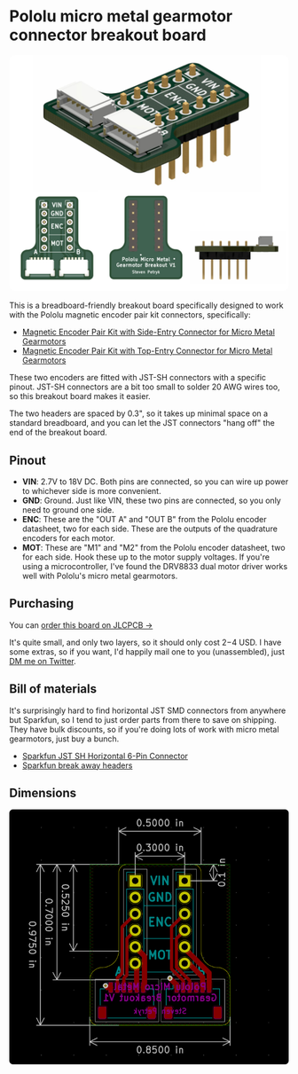 # Pololu micro metal gearmotor connector breakout board

<img src="./images/render.jpg" alt="" style="border-radius: 10px;" />

This is a breadboard-friendly breakout board specifically designed to work with the Pololu magnetic encoder pair kit connectors, specifically:

- [Magnetic Encoder Pair Kit with Side-Entry Connector for Micro Metal Gearmotors](https://www.pololu.com/product/4761)
- [Magnetic Encoder Pair Kit with Top-Entry Connector for Micro Metal Gearmotors](https://www.pololu.com/product/4760)

These two encoders are fitted with JST-SH connectors with a specific pinout. JST-SH connectors are a bit too small to solder 20 AWG wires too, so this breakout board makes it easier.

The two headers are spaced by 0.3", so it takes up minimal space on a standard breadboard, and you can let the JST connectors "hang off" the end of the breakout board.

## Pinout

- **VIN**: 2.7V to 18V DC. Both pins are connected, so you can wire up power to whichever side is more convenient.
- **GND**: Ground. Just like VIN, these two pins are connected, so you only need to ground one side.
- **ENC**: These are the "OUT A" and "OUT B" from the Pololu encoder datasheet, two for each side. These are the outputs of the quadrature encoders for each motor.
- **MOT**: These are "M1" and "M2" from the Pololu encoder datasheet, two for each side. Hook these up to the motor supply voltages. If you're using a microcontroller, I've found the DRV8833 dual motor driver works well with Pololu's micro metal gearmotors.

## Purchasing

You can [order this board on JLCPCB →][jlcpcb]

It's quite small, and only two layers, so it should only cost $2-$4 USD. I have some extras, so if you want, I'd happily mail one to you (unassembled), just [DM me on Twitter][twitter].

[jlcpcb]: https://cart.jlcpcb.com/quote?uploadNum=81e9938b29a3497882d0e2311ea6c4a7&businessType=example&fileName=gerber
[twitter]: https://twitter.com/stevenpetryk

## Bill of materials

It's surprisingly hard to find horizontal JST SMD connectors from anywhere but Sparkfun, so I tend to just order parts from there to save on shipping. They have bulk discounts, so if you're doing lots of work with micro metal gearmotors, just buy a bunch.

- [Sparkfun JST SH Horizontal 6-Pin Connector](https://www.sparkfun.com/products/10210)
- [Sparkfun break away headers](https://www.sparkfun.com/products/116)

## Dimensions

<img src="./images/pcb-layout.png" alt="" />
